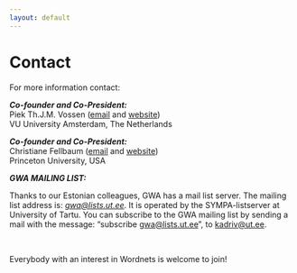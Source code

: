 ```yaml
---
layout: default
---
```


# Contact

For more information contact:

***Co-founder and Co-President:***  
Piek Th.J.M. Vossen ([email](mailto:piek.vossen@vu.nl) and
[website](http://www.vossen.info))  
VU University Amsterdam, The Netherlands

***Co-founder and Co-President:***  
Christiane Fellbaum ([email](mailto:fellbaum@princeton.edu) and
[website](http://www.cs.princeton.edu/~fellbaum/))  
Princeton University, USA

***GWA MAILING LIST:***

Thanks to our Estonian colleagues, GWA has a mail list server. The
mailing list address is: [*gwa@lists.ut.ee*](mailto:gwa@lists.ut.ee). It
is operated by the SYMPA-listserver at University of Tartu. You can
subscribe to the GWA mailing list by sending a mail with the message:
“subscribe gwa@lists.ut.ee”, to [kadriv@ut.ee](mailto:kadriv@ut.ee).

 

Everybody with an interest in Wordnets is welcome to join!
